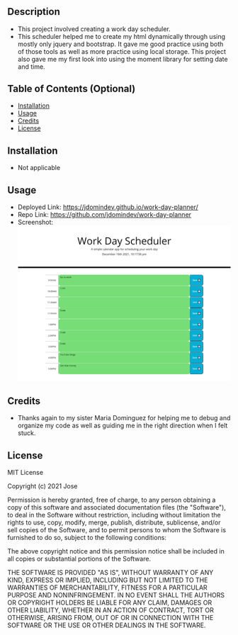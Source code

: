 # <Work-Day-Planner>
## Description
- This project involved creating a work day scheduler.
- This scheduler helped me to create my html dynamically through using mostly only jquery and bootstrap. It gave me good practice using both of those tools as well as more practice using local storage. This project also gave me my first look into using the moment library for setting date and time.
## Table of Contents (Optional)
- [Installation](#installation)
- [Usage](#usage)
- [Credits](#credits)
- [License](#license)
## Installation
- Not applicable
## Usage
- Deployed Link: https://jdomindev.github.io/work-day-planner/
- Repo Link: https://github.com/jdomindev/work-day-planner
- Screenshot:
    ![Screenshot](./assets/images/screenshot.png)

## Credits
- Thanks again to my sister Maria Dominguez for helping me to debug and organize my code as well as guiding me in the right direction when I felt stuck.
## License
MIT License

Copyright (c) 2021 Jose

Permission is hereby granted, free of charge, to any person obtaining a copy
of this software and associated documentation files (the "Software"), to deal
in the Software without restriction, including without limitation the rights
to use, copy, modify, merge, publish, distribute, sublicense, and/or sell
copies of the Software, and to permit persons to whom the Software is
furnished to do so, subject to the following conditions:

The above copyright notice and this permission notice shall be included in all
copies or substantial portions of the Software.

THE SOFTWARE IS PROVIDED "AS IS", WITHOUT WARRANTY OF ANY KIND, EXPRESS OR
IMPLIED, INCLUDING BUT NOT LIMITED TO THE WARRANTIES OF MERCHANTABILITY,
FITNESS FOR A PARTICULAR PURPOSE AND NONINFRINGEMENT. IN NO EVENT SHALL THE
AUTHORS OR COPYRIGHT HOLDERS BE LIABLE FOR ANY CLAIM, DAMAGES OR OTHER
LIABILITY, WHETHER IN AN ACTION OF CONTRACT, TORT OR OTHERWISE, ARISING FROM,
OUT OF OR IN CONNECTION WITH THE SOFTWARE OR THE USE OR OTHER DEALINGS IN THE
SOFTWARE.

